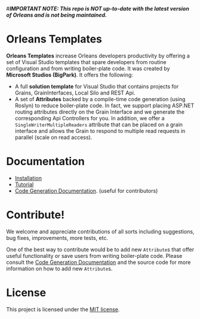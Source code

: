 #***IMPORTANT NOTE: This repo is NOT up-to-date with the latest version of Orleans and is not being maintained.***

Orleans Templates
=======
**Orleans Templates** increase Orleans developers productivity by offering a set of Visual Studio templates that spare developers from routine configuration and from writing boiler-plate code. It was created by **Microsoft Studios (BigPark)**. It offers the following:

* A full **solution template** for Visual Studio that contains projects for Grains, GrainInterfaces, Local Silo and REST Api.
* A set of **Attributes** backed by a compile-time code generation (using Roslyn) to reduce boiler-plate code. In fact, we support placing ASP.NET routing attributes directly on the Grain Interface and we generate the corresponding Api Controllers for you. In addition, we offer a `SingleWriterMultipleReaders` attribute that can be placed on a grain interface and allows the Grain to respond to multiple read requests in parallel (scale on read access).

Documentation 
=======
* [Installation](Documentation/Installation.md)
* [Tutorial](Documentation/Tutorial.md)
* [Code Generation Documentation]. (useful for contributors)

Contribute!
=======
We welcome and appreciate contributions of all sorts including suggestions, bug fixes, improvements, more tests, etc.

One of the best way to contribute would be to add new `Attribute`s that offer useful functionality or save users from writing boiler-plate code. Please consult the [Code Generation Documentation] and the source code for more information on how to add new `Attribute`s.

License
=======
This project is licensed under the [MIT license](LICENSE).


[Code Generation Documentation]: Documentation/CodeGenDocumentation.md
